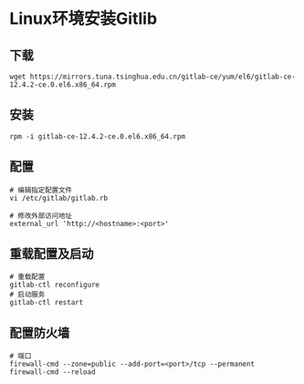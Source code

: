 # Linux环境安装Gitlib

## 下载

```SHELL
wget https://mirrors.tuna.tsinghua.edu.cn/gitlab-ce/yum/el6/gitlab-ce-12.4.2-ce.0.el6.x86_64.rpm
```

## 安装

```SHELL
rpm -i gitlab-ce-12.4.2-ce.0.el6.x86_64.rpm
```

## 配置

```SHELL
# 编辑指定配置文件
vi /etc/gitlab/gitlab.rb

# 修改外部访问地址
external_url 'http://<hostname>:<port>'
```

## 重载配置及启动
```SHELL
# 重载配置
gitlab-ctl reconfigure
# 启动服务
gitlab-ctl restart
```

## 配置防火墙

```SHELL
# 端口
firewall-cmd --zone=public --add-port=<port>/tcp --permanent
firewall-cmd --reload
```

